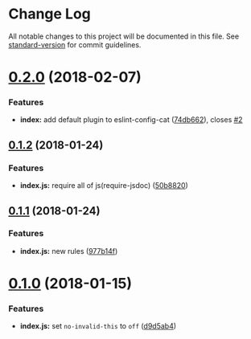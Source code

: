 # Change Log

All notable changes to this project will be documented in this file. See [standard-version](https://github.com/conventional-changelog/standard-version) for commit guidelines.

<a name="0.2.0"></a>
# [0.2.0](http://github.com/HsuTing/eslint-config-cat/compare/v0.1.2...v0.2.0) (2018-02-07)


### Features

* **index:** add default plugin to eslint-config-cat ([74db662](http://github.com/HsuTing/eslint-config-cat/commit/74db662)), closes [#2](http://github.com/HsuTing/eslint-config-cat/issues/2)



<a name="0.1.2"></a>
## [0.1.2](https://github.com/HsuTing/eslint-config-cat/compare/v0.1.1...v0.1.2) (2018-01-24)


### Features

* **index.js:** require all of js(require-jsdoc) ([50b8820](https://github.com/HsuTing/eslint-config-cat/commit/50b8820))



<a name="0.1.1"></a>
## [0.1.1](https://github.com/HsuTing/eslint-config-cat/compare/v0.1.0...v0.1.1) (2018-01-24)


### Features

* **index.js:** new rules ([977b14f](https://github.com/HsuTing/eslint-config-cat/commit/977b14f))



<a name="0.1.0"></a>
# [0.1.0](https://github.com/HsuTing/eslint-config-cat/compare/d9d5ab4...v0.1.0) (2018-01-15)


### Features

* **index.js:** set `no-invalid-this` to `off` ([d9d5ab4](https://github.com/HsuTing/eslint-config-cat/commit/d9d5ab4))
